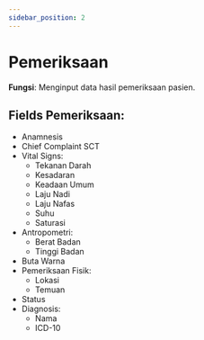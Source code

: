 ```yaml
---
sidebar_position: 2
---
```



# Pemeriksaan
**Fungsi**: Menginput data hasil pemeriksaan pasien.

## Fields Pemeriksaan:
- Anamnesis
- Chief Complaint SCT
- Vital Signs:
  - Tekanan Darah
  - Kesadaran
  - Keadaan Umum
  - Laju Nadi
  - Laju Nafas
  - Suhu
  - Saturasi
- Antropometri:
  - Berat Badan
  - Tinggi Badan
- Buta Warna
- Pemeriksaan Fisik:
  - Lokasi
  - Temuan
- Status
- Diagnosis:
  - Nama
  - ICD-10


